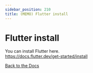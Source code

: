 ```yaml
---
sidebar_position: 210
title: (MEMO) Flutter install
---
```


# Flutter install

You can install Flutter here.  
https://docs.flutter.dev/get-started/install

<a href="/dev/start" class='linkbutton'>Back to the Docs</a>
